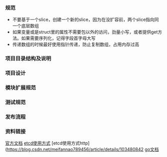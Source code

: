 ### 规范
* 不要基于一个slice，创建一个新的slice，因为在没扩容前，两个slice指向同一个底层数组
* 如果变量或是struct里的属性不需要包以外的访问，劲量小写，或者提供get方法。如果需要序列化，记得字段首字母大写
* 传递数组的时候最好使用指针传递，防止复制数组，占用内存过高
### 项目目录结构及说明

### 项目设计

### 模块扩展规范

### 测试规范

### 发布流程

### 资料链接
[官方文档](https://doczhcn.gitbook.io/etcd/index/index/api_grpc_gateway)
[etcd使用方式](https://www.bookstack.cn/read/For-learning-Go-Tutorial/src-chapter14-01.0.md#9rasul)
[etcd使用方式http](https://blog.csdn.net/meifannao789456/article/details/103480842
[go文档](https://cyent.github.io/golang/datatype/struct_anon/)
